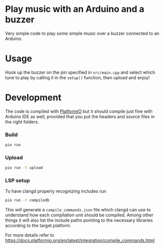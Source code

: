# Play music with an Arduino and a buzzer

Very simple code to play some simple music over a buzzer connected to an Arduino.

# Usage

Hook up the buzzer on the pin specified in `src/main.cpp` and select which tune to
play by calling it in the `setup()` function, then upload and enjoy!

# Development

The code is compiled with [PlatformIO](https://docs.platformio.org/en/latest/core/index.html)
but it should compile just fine with Arduino IDE as well, provided that you put the headers
and source files in the right folders.

### Build

```sh
pio run
```

### Upload

```sh
pio run -t upload
```

### LSP setup

To have clangd properly recognizing includes run

```sh
pio run -t compiledb
```

This will generate a `compile_commands.json` file which clangd can use to
understand how each compilation unit should be compiled. Among other things
it will also list the include paths pointing to the necessary libraries
according to the target platform.

For more details refer to https://docs.platformio.org/en/latest/integration/compile_commands.html
